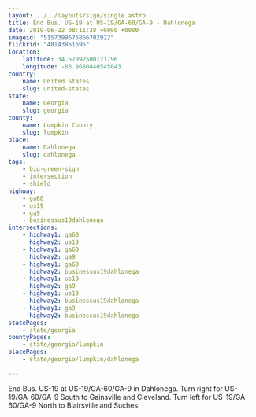 ```yaml
---
layout: ../../layouts/sign/single.astro
title: End Bus. US-19 at US-19/GA-60/GA-9 - Dahlonega
date: 2019-06-22 08:11:28 +0000 +0000
imageid: "5157399676866702922"
flickrid: "48143851696"
location:
    latitude: 34.57092500121796
    longitude: -83.9680440545043
country:
    name: United States
    slug: united-states
state:
    name: Georgia
    slug: georgia
county:
    name: Lumpkin County
    slug: lumpkin
place:
    name: Dahlonega
    slug: dahlonega
tags:
    - big-green-sign
    - intersection
    - shield
highway:
    - ga60
    - us19
    - ga9
    - businessus19dahlonega
intersections:
    - highway1: ga60
      highway2: us19
    - highway1: ga60
      highway2: ga9
    - highway1: ga60
      highway2: businessus19dahlonega
    - highway1: us19
      highway2: ga9
    - highway1: us19
      highway2: businessus19dahlonega
    - highway1: ga9
      highway2: businessus19dahlonega
statePages:
    - state/georgia
countyPages:
    - state/georgia/lumpkin
placePages:
    - state/georgia/lumpkin/dahlonega

---
```

End Bus. US-19 at US-19/GA-60/GA-9 in Dahlonega.  Turn right for US-19/GA-60/GA-9 South to Gainsville and Cleveland.  Turn left for US-19/GA-60/GA-9 North to Blairsville and Suches.